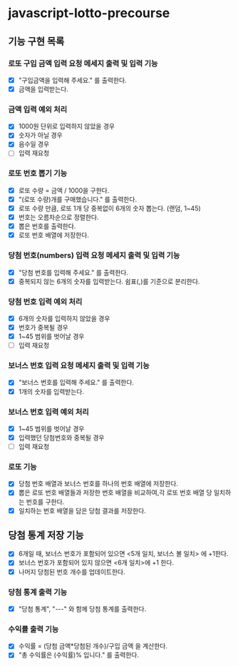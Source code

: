 # javascript-lotto-precourse

## 기능 구현 목록
### 로또 구입 금액 입력 요청 메세지 출력 및 입력 기능
- [X] "구입금액을 입력해 주세요." 를 출력한다.
- [X] 금액을 입력받는다.
### 금액 입력 예외 처리 
- [X] 1000원 단위로 입력하지 않았을 경우
- [X] 숫자가 아닐 경우 
- [X] 음수일 경우
- [ ] 입력 재요청
### 로또 번호 뽑기 기능
- [X] 로또 수량 = 금액 / 1000을 구한다.
- [X] "(로또 수량)개를 구매했습니다." 를 출력한다.
- [X] 로또 수량 만큼, 로또 1개 당 중복없이 6개의 숫자 뽑는다. (랜덤, 1~45)
- [X] 번호는 오름차순으로 정렬한다.
- [X] 뽑은 번호를 출력한다.
- [X] 로또 번호 배열에 저장한다.
### 당첨 번호(numbers) 입력 요청 메세지 출력 및 입력 기능
- [X] "당첨 번호를 입력해 주세요." 를 출력한다.
- [X] 중복되지 않는 6개의 숫자를 입력받는다. 쉼표(,)를 기준으로 분리한다.
### 당첨 번호 입력 예외 처리
- [X] 6개의 숫자를 입력하지 않았을 경우
- [X] 번호가 중복될 경우
- [X] 1~45 범위를 벗어날 경우
- [ ] 입력 재요청
### 보너스 번호 입력 요청 메세지 출력 및 입력 기능
- [X] "보너스 번호를 입력해 주세요." 를 출력한다.
- [X] 1개의 숫자를 입력받는다.
### 보너스 번호 입력 예외 처리 
- [X] 1~45 범위를 벗어날 경우
- [X] 입력했던 당첨번호와 중복될 경우
- [ ] 입력 재요청
### 로또 기능
- [X] 당첨 번호 배열과 보너스 번호를 하나의 번호 배열에 저장한다.
- [X] 뽑은 로또 번호 배열들과 저장한 번호 배열을 비교하여,각 로또 번호 배열 당 일치하는 번호를 구한다.
- [X] 일치하는 번호 배열을 담은 당첨 결과를 저장한다.
## 당첨 통계 저장 기능
- [X] 6개일 때, 보너스 번호가 포함되어 있으면 <5개 일치, 보너스 볼 일치> 에 +1한다.
- [X] 보너스 번호가 포함되어 있지 않으면 <6개 일치>에 +1 한다.
- [X] 나머지 당첨된 번호 개수를 업데이트한다. 
### 당첨 통계 출력 기능
- [X] "당첨 통계", "---" 와 함께 당첨 통계를 출력한다.
### 수익률 출력 기능
- [X] 수익률 = (당첨 금액*당첨된 개수)/구입 금액 을 계산한다.
- [X] "총 수익률은 (수익률)% 입니다." 를 출력한다.
